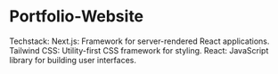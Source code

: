 # Portfolio-Website
Techstack:
Next.js: Framework for server-rendered React applications.
Tailwind CSS: Utility-first CSS framework for styling.
React: JavaScript library for building user interfaces.
